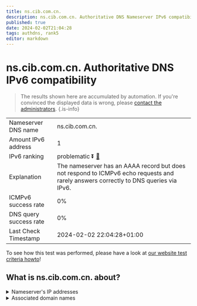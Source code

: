 ```yaml
---
title: ns.cib.com.cn.
description: ns.cib.com.cn. Authoritative DNS Nameserver IPv6 compatibility
published: true
date: 2024-02-02T21:04:28
tags: authdns, rank5
editor: markdown
---
```


# ns.cib.com.cn. Authoritative DNS IPv6 compatibility

> The results shown here are accumulated by automation. If you're convinced the displayed data is wrong, please [contact the administrators](/howto/chat). 
{.is-info}




|   |   |
| - | - |
| Nameserver DNS name | ns.cib.com.cn.
| Amount IPv6 address | 1
| IPv6 ranking | problematic :arrow_double_down: [🔗](/howto/ranking) |
| Explanation | The nameserver has an AAAA record but does not respond to ICMPv6 echo requests and rarely answers correctly to DNS queries via IPv6. |
| ICMPv6 success rate | 0%|
| DNS query success rate | 0% |
| Last Check Timestamp | 2024-02-02 22:04:28+01:00 |

To see how this test was performed, please have a look at [our website test criteria howto](/howto/testcriteria/authdns)!


## What is ns.cib.com.cn. about?




<details>
<summary>Nameserver's IP addresses</summary>

2406:1e40:f012::18

</details>



<details>
<summary>Associated domain names</summary>

www.cib.com.cn

</details>
